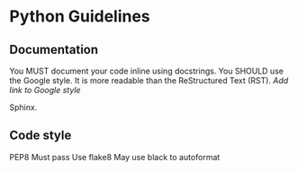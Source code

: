 # Python Guidelines

## Documentation

You MUST document your code inline using docstrings.
You SHOULD use the Google style. It is more readable than the ReStructured Text
(RST). *Add link to Google style* 

Sphinx.


## Code style

PEP8
Must pass Use flake8 
May use black to autoformat

